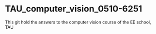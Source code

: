 # TAU_computer_vision_0510-6251
This git hold the answers to the computer vision course of the EE school, TAU
